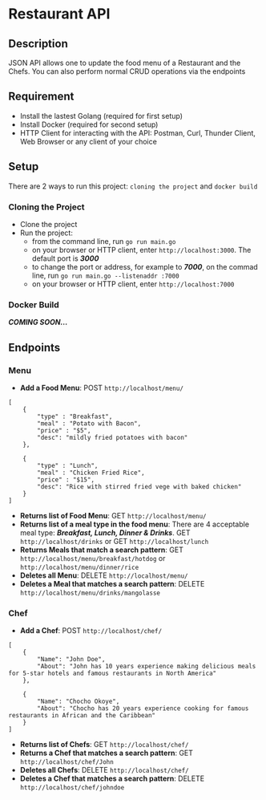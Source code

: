 # Restaurant API
## Description
JSON API allows one to update the food menu of a Restaurant and the Chefs. You can also perform normal CRUD operations via the endpoints

## Requirement
- Install the lastest Golang (required for first setup)
- Install Docker (required for second setup)
- HTTP Client for interacting with the API: Postman, Curl, Thunder Client, Web Browser or any client of your choice

## Setup
There are 2 ways to run this project: `cloning the project` and `docker build`

### Cloning the Project
- Clone the project
- Run the project: 
    - from the command line, run `go run main.go`
    - on your browser or HTTP client, enter `http://localhost:3000`. The default port is ***3000***
    - to change the port or address, for example to ***7000***, on the commad line, run `go run main.go --listenaddr :7000`
    - on your browser or HTTP client, enter `http://localhost:7000` 

### Docker Build
***COMING SOON...***

## Endpoints
### Menu
- **Add a Food Menu**: POST `http://localhost/menu/`
~~~
[
    {
        "type" : "Breakfast",
        "meal" : "Potato with Bacon",
        "price" : "$5",
        "desc": "mildly fried potatoes with bacon"
    },  

    {
        "type" : "Lunch",
        "meal" : "Chicken Fried Rice",
        "price" : "$15",
        "desc": "Rice with stirred fried vege with baked chicken"
    }
]
~~~
- **Returns list of Food Menu**: GET `http://localhost/menu/`
- **Returns list of a meal type in the food menu**: There are 4 acceptable meal type: ***Breakfast, Lunch, Dinner & Drinks***.
GET `http://localhost/drinks` or GET `http://localhost/lunch`
- **Returns Meals that match a search pattern**: GET `http://localhost/menu/breakfast/hotdog` or `http://localhost/menu/dinner/rice`
- **Deletes all Menu**: DELETE `http://localhost/menu/`
- **Deletes a Meal that matches a search pattern**: DELETE `http://localhost/menu/drinks/mangolasse`

### Chef
- **Add a Chef**: POST `http://localhost/chef/`
~~~
[
    {
        "Name": "John Doe",
        "About": "John has 10 years experience making delicious meals for 5-star hotels and famous restaurants in North America"
    },

    {
        "Name": "Chocho Okoye",
        "About": "Chocho has 20 years experience cooking for famous restaurants in African and the Caribbean"
    }
]
~~~
- **Returns list of Chefs**: GET `http://localhost/chef/`
- **Returns a Chef that matches a search pattern**: GET `http://localhost/chef/John`
- **Deletes all Chefs**: DELETE `http://localhost/chef/`
- **Deletes a Chef that matches a search pattern**: DELETE `http://localhost/chef/johndoe`
